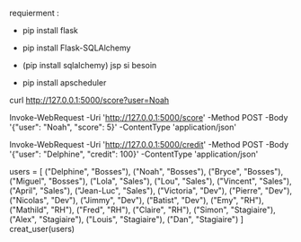 requierment :

* pip install flask

* pip install Flask-SQLAlchemy

* (pip install sqlalchemy) jsp si besoin

* pip install apscheduler


curl http://127.0.0.1:5000/score?user=Noah

Invoke-WebRequest -Uri 'http://127.0.0.1:5000/score' -Method POST -Body '{"user": "Noah", "score": 5}' -ContentType 'application/json'

Invoke-WebRequest -Uri 'http://127.0.0.1:5000/credit' -Method POST -Body '{"user": "Delphine", "credit": 100}' -ContentType 'application/json'


users = [
            ("Delphine", "Bosses"),
            ("Noah", "Bosses"),
            ("Bryce", "Bosses"),
            ("Miguel", "Bosses"),
            ("Lola", "Sales"),
            ("Lou", "Sales"),
            ("Vincent", "Sales"),
            ("April", "Sales"),
            ("Jean-Luc", "Sales"),
            ("Victoria", "Dev"),
            ("Pierre", "Dev"),
            ("Nicolas", "Dev"),
            ("Jimmy", "Dev"),
            ("Batist", "Dev"),
            ("Emy", "RH"),
            ("Mathild", "RH"),
            ("Fred", "RH"),
            ("Claire", "RH"),
            ("Simon", "Stagiaire"),
            ("Alex", "Stagiaire"),
            ("Louis", "Stagiaire"),
            ("Dan", "Stagiaire")
        ]
        creat_user(users)